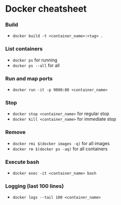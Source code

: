 # Docker cheatsheet

### Build
- `docker build -t <container_name>:<tag> .`
### List containers
- `docker ps` for running
- `docker ps --all` for all
### Run and map ports
- `docker run -it -p 9000:80 <container_name>`
### Stop
- `docker stop <container_name>` for regular stop
- `docker kill <container_name>` for immediate stop
### Remove
- `docker rmi $(docker images -q)` for all images
- `docker rm $(docker ps -aq)` for all containers
### Execute bash
- `docker exec -it <container_name> bash`
### Logging (last 100 lines)
- `docker logs --tail 100 <container_name>`
